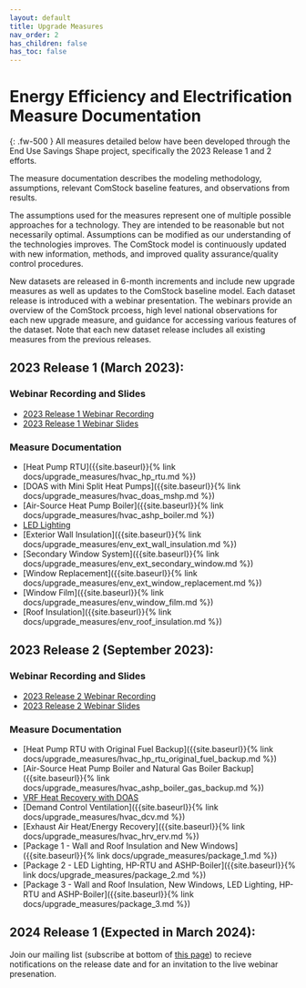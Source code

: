 ```yaml
---
layout: default
title: Upgrade Measures
nav_order: 2
has_children: false
has_toc: false
---
```


# Energy Efficiency and Electrification Measure Documentation
{: .fw-500 }
All measures detailed below have been developed through the End Use Savings Shape project, specifically the 2023 Release 1 and 2 efforts.

The measure documentation describes the modeling methodology, assumptions, relevant ComStock baseline features, and observations from results.

The assumptions used for the measures represent one of multiple possible approaches for a technology. They are intended to be reasonable but not necessarily optimal. Assumptions can be modified as our understanding of the technologies improves. The ComStock model is continuously updated with new information, methods, and improved quality assurance/quality control procedures.

New datasets are released in 6-month increments and include new upgrade measures as well as updates to the ComStock baseline model. Each dataset release is introduced with a webinar presentation. The webinars provide an overview of the ComStock prcoess, high level national observations for each new upgrade measure, and guidance for accessing various features of the dataset. Note that each new dataset release includes all existing measures from the previous releases.

## 2023 Release 1 (March 2023): 
### Webinar Recording and Slides
- [2023 Release 1 Webinar Recording](https://www.youtube.com/watch?v=7BHQfk6kvso&t=9s)
- [2023 Release 1 Webinar Slides](https://www.nrel.gov/docs/fy23osti/85853.pdf)

### Measure Documentation
- [Heat Pump RTU]({{site.baseurl}}{% link docs/upgrade_measures/hvac_hp_rtu.md %})
- [DOAS with Mini Split Heat Pumps]({{site.baseurl}}{% link docs/upgrade_measures/hvac_doas_mshp.md %})
- [Air-Source Heat Pump Boiler]({{site.baseurl}}{% link docs/upgrade_measures/hvac_ashp_boiler.md %})
- [LED Lighting](https://www.nrel.gov/docs/fy24osti/86100.pdf)
- [Exterior Wall Insulation]({{site.baseurl}}{% link docs/upgrade_measures/env_ext_wall_insulation.md %})
- [Secondary Window System]({{site.baseurl}}{% link docs/upgrade_measures/env_ext_secondary_window.md %})
- [Window Replacement]({{site.baseurl}}{% link docs/upgrade_measures/env_ext_window_replacement.md %})
- [Window Film]({{site.baseurl}}{% link docs/upgrade_measures/env_window_film.md %})
- [Roof Insulation]({{site.baseurl}}{% link docs/upgrade_measures/env_roof_insulation.md %})


## 2023 Release 2 (September 2023): 
### Webinar Recording and Slides
- [2023 Release 2 Webinar Recording](https://www.youtube.com/watch?v=uA8bThraO_E)
- [2023 Release 2 Webinar Slides](https://www.nrel.gov/docs/fy24osti/87746.pdf)

### Measure Documentation
- [Heat Pump RTU with Original Fuel Backup]({{site.baseurl}}{% link docs/upgrade_measures/hvac_hp_rtu_original_fuel_backup.md %})
- [Air-Source Heat Pump Boiler and Natural Gas Boiler Backup]({{site.baseurl}}{% link docs/upgrade_measures/hvac_ashp_boiler_gas_backup.md %})
- [VRF Heat Recovery with DOAS](https://www.nrel.gov/docs/fy24osti/86103.pdf)
- [Demand Control Ventilation]({{site.baseurl}}{% link docs/upgrade_measures/hvac_dcv.md %})
- [Exhaust Air Heat/Energy Recovery]({{site.baseurl}}{% link docs/upgrade_measures/hvac_hrv_erv.md %})
- [Package 1 - Wall and Roof Insulation and New Windows]({{site.baseurl}}{% link docs/upgrade_measures/package_1.md %})
- [Package 2 - LED Lighting, HP-RTU and ASHP-Boiler]({{site.baseurl}}{% link docs/upgrade_measures/package_2.md %})
- [Package 3 - Wall and Roof Insulation, New Windows, LED Lighting, HP-RTU and ASHP-Boiler]({{site.baseurl}}{% link docs/upgrade_measures/package_3.md %})

## 2024 Release 1 (Expected in March 2024): 
Join our mailing list (subscribe at bottom of [this page](https://www.nrel.gov/buildings/end-use-load-profiles.html)) to recieve notifications on the release date and for an invitation to the live webinar presenation.
